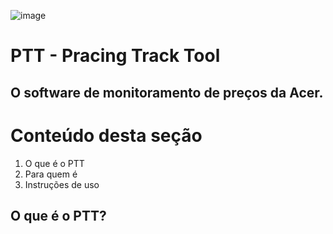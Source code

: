 ![image](https://github.com/liandrasilva/PTTtest/assets/155766388/779af20d-d71b-46c3-89c3-a889fffc6ac8)
# PTT - Pracing Track Tool 
## O software de monitoramento de preços da Acer. 
# Conteúdo desta seção 
1. O que é o PTT
2. Para quem é
3. Instruções de uso
## O que é o PTT?
